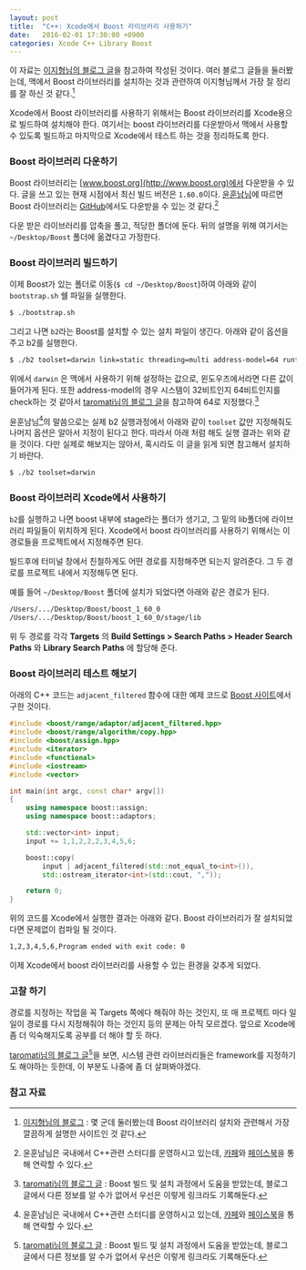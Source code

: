 ```yaml
---
layout: post
title:  "C++: Xcode에서 Boost 라이브러리 사용하기"
date:   2016-02-01 17:30:00 +0900
categories: Xcode C++ Library Boost
---
```


이 자료는 [이지형님의 블로그 글](http://warmz.tistory.com/904)을 참고하여 작성된 것이다. 여러 블로그 글들을 둘러봤는데, 맥에서 Boost 라이브러리를 설치하는 것과 관련하여 이지형님께서 가장 잘 정리를 잘 하신 것 같다.[^warmz]

Xcode에서 Boost 라이브러리를 사용하기 위해서는 Boost 라이브러리를 Xcode용으로 빌드하여 설치해야 한다. 여기서는 boost 라이브러리를 다운받아서 맥에서 사용할 수 있도록 빌드하고 마지막으로 Xcode에서 테스트 하는 것을 정리하도록 한다.


### Boost 라이브러리 다운하기

Boost 라이브러리는 [www.boost.org](http://www.boost.org)에서 다운받을 수 있다. 글을 쓰고 있는 현재 시점에서 최신 빌드 버전은 `1.60.0`이다. [윤훈남님](http://cafe.naver.com/multism)에 따르면 Boost 라이브러리는 [GitHub](https://github.com/boostorg/boost)에서도 다운받을 수 있는 것 같다.[^multism]

다운 받은 라이브러리를 압축을 풀고, 적당한 폴더에 둔다. 뒤의 설명을 위해 여기서는 `~/Desktop/Boost` 폴더에 옮겼다고 가정한다.


### Boost 라이브러리 빌드하기

이제 Boost가 있는 폴더로 이동(`$ cd ~/Desktop/Boost`)하여 아래와 같이 `bootstrap.sh` 쉘 파일을 실행한다.

```sh
$ ./bootstrap.sh
```

그리고 나면 `b2`라는 Boost를 설치할 수 있는 설치 파일이 생긴다. 아래와 같이 옵션을 주고 b2를 실행한다.

```sh
$ ./b2 toolset=darwin link=static threading=multi address-model=64 runtime-link=static
```

위에서 `darwin` 은 맥에서 사용하기 위해 설정하는 값으로, 윈도우즈에서라면 다른 값이 들어가게 된다. 또한 address-model의 경우 시스템이 32비트인지 64비트인지를 check하는 것 같아서 [taromati님의 블로그 글](http://taromati.kr/blog/?p=65)을 참고하여 64로 지정했다.[^taromati]

윤훈남님[^multism]의 말씀으로는 실제 b2 실행과정에서 아래와 같이 `toolset` 값만 지정해줘도 나머지 옵션은 알아서 지정이 된다고 한다. 따라서 아래 처럼 해도 실행 결과는 위와 같을 것이다. 다만 실제로 해보지는 않아서, 혹시라도 이 글을 읽게 되면 참고해서 설치하기 바란다.

```sh
$ ./b2 toolset=darwin
```


### Boost 라이브러리 Xcode에서 사용하기

`b2`를 실행하고 나면 boost 내부에 stage라는 폴더가 생기고, 그 밑의 lib폴더에 라이브러리 파일들이 위치하게 된다. Xcode에서 boost 라이브러리를 사용하기 위해서는 이 경로들을 프로젝트에서 지정해주면 된다.

빌드후에 터미널 창에서 친철하게도 어떤 경로를 지정해주면 되는지 알려준다. 그 두 경로를 프로젝트 내에서 지정해두면 된다.

예를 들어 `~/Desktop/Boost` 폴더에 설치가 되었다면 아래와 같은 경로가 된다.

```sh
/Users/.../Desktop/Boost/boost_1_60_0  
/Users/.../Desktop/Boost/boost_1_60_0/stage/lib
```

위 두 경로를 각각 **Targets** 의 **Build Settings > Search Paths > Header Search Paths** 와 **Library Search Paths** 에 할당해 준다.


### Boost 라이브러리 테스트 해보기

아래의 C++ 코드는 `adjacent_filtered` 함수에 대한 예제 코드로 [Boost 사이트](http://www.boost.org/doc/libs/1_60_0/libs/range/doc/html/range/reference/adaptors/reference/adjacent_filtered.html)에서 구한 것이다.

```cpp
#include <boost/range/adaptor/adjacent_filtered.hpp>
#include <boost/range/algorithm/copy.hpp>
#include <boost/assign.hpp>
#include <iterator>
#include <functional>
#include <iostream>
#include <vector>

int main(int argc, const char* argv[])
{
    using namespace boost::assign;
    using namespace boost::adaptors;

    std::vector<int> input;
    input += 1,1,2,2,2,3,4,5,6;

    boost::copy(
        input | adjacent_filtered(std::not_equal_to<int>()),
        std::ostream_iterator<int>(std::cout, ","));

    return 0;
}
```

위의 코드를 Xcode에서 실행한 결과는 아래와 같다. Boost 라이브러리가 잘 설치되었다면 문제없이 컴파일 될 것이다.

```sh
1,2,3,4,5,6,Program ended with exit code: 0
```

이제 Xcode에서 boost 라이브러리를 사용할 수 있는 환경을 갖추게 되었다.


### 고찰 하기

경로를 지정하는 작업을 꼭 Targets 쪽에다 해줘야 하는 것인지, 또 매 프로젝트 마다 일일이 경로를 다시 지정해줘야 하는 것인지 등의 문제는 아직 모르겠다. 앞으로 Xcode에 좀 더 익숙해지도록 공부를 더 해야 할 듯 하다.

[taromati님의 블로그 글](http://taromati.kr/blog/?p=65)[^taromati]을 보면, 시스템 관련 라이브러리들은 framework를 지정하기도 해야하는 듯한데, 이 부분도 나중에 좀 더 살펴봐야겠다.


### 참고 자료

[^warmz]: [이지형님의 블로그](http://warmz.tistory.com/904) : 몇 군데 둘러봤는데 Boost 라이브러리 설치와 관련해서 가장 깔끔하게 설명한 사이트인 것 같다.

[^multism]: 윤훈남님은 국내에서 C++관련 스터디를 운영하시고 있는데, [카페](http://cafe.naver.com/multism)와 [페이스북](https://www.facebook.com/groups/OpenCPP/)을 통해 연락할 수 있다.

[^taromati]: [taromati님의 블로그 글](http://taromati.kr/blog/?p=65) : Boost 빌드 및 설치 과정에서 도움을 받았는데, 블로그 글에서 다른 정보를 알 수가 없어서 우선은 이렇게 링크라도 기록해둔다.

